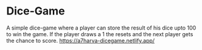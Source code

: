 # Dice-Game

A simple dice-game where a player can store the result of his dice upto 100 to win the game. If the player draws a 1 the resets and the next player gets the chance to score.
https://a7harva-dicegame.netlify.app/
